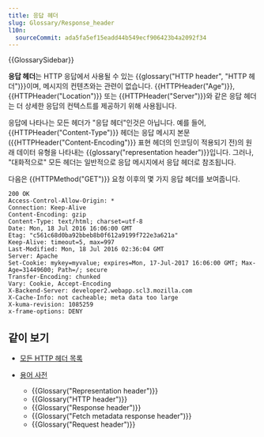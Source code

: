 ```yaml
---
title: 응답 헤더
slug: Glossary/Response_header
l10n:
  sourceCommit: ada5fa5ef15eadd44b549ecf906423b4a2092f34
---
```


{{GlossarySidebar}}

**응답 헤더**는 HTTP 응답에서 사용될 수 있는 {{glossary("HTTP header", "HTTP 헤더")}}이며, 메시지의 컨텐츠와는 관련이 없습니다. {{HTTPHeader("Age")}}, {{HTTPHeader("Location")}} 또는 {{HTTPHeader("Server")}}와 같은 응답 헤더는 더 상세한 응답의 컨텍스트를 제공하기 위해 사용됩니다.

응답에 나타나는 모든 헤더가 "응답 헤더"인것은 아닙니다. 예를 들어, {{HTTPHeader("Content-Type")}} 헤더는 응답 메시지 본문({{HTTPHeader("Content-Encoding")}} 표현 헤더의 인코딩이 적용되기 전)의 원래 데이터 유형을 나타내는 {{glossary("representation header")}}입니다. 그러나, "대화적으로" 모든 헤더는 일반적으로 응답 메시지에서 응답 헤더로 참조됩니다.

다음은 {{HTTPMethod("GET")}} 요청 이후의 몇 가지 응답 헤더를 보여줍니다.

```http
200 OK
Access-Control-Allow-Origin: *
Connection: Keep-Alive
Content-Encoding: gzip
Content-Type: text/html; charset=utf-8
Date: Mon, 18 Jul 2016 16:06:00 GMT
Etag: "c561c68d0ba92bbeb8b0f612a9199f722e3a621a"
Keep-Alive: timeout=5, max=997
Last-Modified: Mon, 18 Jul 2016 02:36:04 GMT
Server: Apache
Set-Cookie: mykey=myvalue; expires=Mon, 17-Jul-2017 16:06:00 GMT; Max-Age=31449600; Path=/; secure
Transfer-Encoding: chunked
Vary: Cookie, Accept-Encoding
X-Backend-Server: developer2.webapp.scl3.mozilla.com
X-Cache-Info: not cacheable; meta data too large
X-kuma-revision: 1085259
x-frame-options: DENY
```

## 같이 보기

- [모든 HTTP 헤더 목록](/ko/docs/Web/HTTP/Reference/Headers)
- [용어 사전](/ko/docs/Glossary)

  - {{Glossary("Representation header")}}
  - {{Glossary("HTTP header")}}
  - {{Glossary("Response header")}}
  - {{Glossary("Fetch metadata response header")}}
  - {{Glossary("Request header")}}
